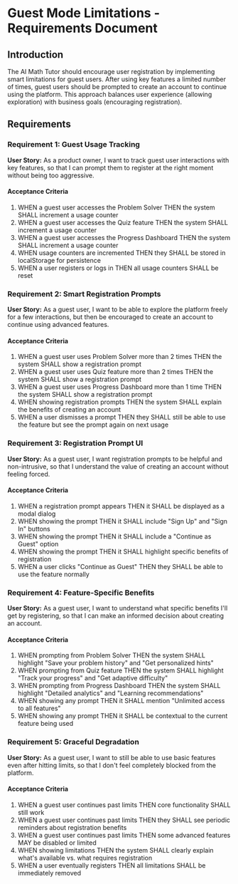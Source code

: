 # Guest Mode Limitations - Requirements Document

## Introduction

The AI Math Tutor should encourage user registration by implementing smart limitations for guest users. After using key features a limited number of times, guest users should be prompted to create an account to continue using the platform. This approach balances user experience (allowing exploration) with business goals (encouraging registration).

## Requirements

### Requirement 1: Guest Usage Tracking

**User Story:** As a product owner, I want to track guest user interactions with key features, so that I can prompt them to register at the right moment without being too aggressive.

#### Acceptance Criteria

1. WHEN a guest user accesses the Problem Solver THEN the system SHALL increment a usage counter
2. WHEN a guest user accesses the Quiz feature THEN the system SHALL increment a usage counter  
3. WHEN a guest user accesses the Progress Dashboard THEN the system SHALL increment a usage counter
4. WHEN usage counters are incremented THEN they SHALL be stored in localStorage for persistence
5. WHEN a user registers or logs in THEN all usage counters SHALL be reset

### Requirement 2: Smart Registration Prompts

**User Story:** As a guest user, I want to be able to explore the platform freely for a few interactions, but then be encouraged to create an account to continue using advanced features.

#### Acceptance Criteria

1. WHEN a guest user uses Problem Solver more than 2 times THEN the system SHALL show a registration prompt
2. WHEN a guest user uses Quiz feature more than 2 times THEN the system SHALL show a registration prompt
3. WHEN a guest user uses Progress Dashboard more than 1 time THEN the system SHALL show a registration prompt
4. WHEN showing registration prompts THEN the system SHALL explain the benefits of creating an account
5. WHEN a user dismisses a prompt THEN they SHALL still be able to use the feature but see the prompt again on next usage

### Requirement 3: Registration Prompt UI

**User Story:** As a guest user, I want registration prompts to be helpful and non-intrusive, so that I understand the value of creating an account without feeling forced.

#### Acceptance Criteria

1. WHEN a registration prompt appears THEN it SHALL be displayed as a modal dialog
2. WHEN showing the prompt THEN it SHALL include "Sign Up" and "Sign In" buttons
3. WHEN showing the prompt THEN it SHALL include a "Continue as Guest" option
4. WHEN showing the prompt THEN it SHALL highlight specific benefits of registration
5. WHEN a user clicks "Continue as Guest" THEN they SHALL be able to use the feature normally

### Requirement 4: Feature-Specific Benefits

**User Story:** As a guest user, I want to understand what specific benefits I'll get by registering, so that I can make an informed decision about creating an account.

#### Acceptance Criteria

1. WHEN prompting from Problem Solver THEN the system SHALL highlight "Save your problem history" and "Get personalized hints"
2. WHEN prompting from Quiz feature THEN the system SHALL highlight "Track your progress" and "Get adaptive difficulty"
3. WHEN prompting from Progress Dashboard THEN the system SHALL highlight "Detailed analytics" and "Learning recommendations"
4. WHEN showing any prompt THEN it SHALL mention "Unlimited access to all features"
5. WHEN showing any prompt THEN it SHALL be contextual to the current feature being used

### Requirement 5: Graceful Degradation

**User Story:** As a guest user, I want to still be able to use basic features even after hitting limits, so that I don't feel completely blocked from the platform.

#### Acceptance Criteria

1. WHEN a guest user continues past limits THEN core functionality SHALL still work
2. WHEN a guest user continues past limits THEN they SHALL see periodic reminders about registration benefits
3. WHEN a guest user continues past limits THEN some advanced features MAY be disabled or limited
4. WHEN showing limitations THEN the system SHALL clearly explain what's available vs. what requires registration
5. WHEN a user eventually registers THEN all limitations SHALL be immediately removed